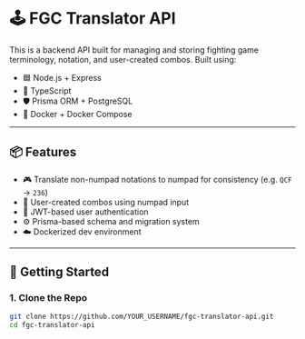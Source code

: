 # 🕹️ FGC Translator API

This is a backend API built for managing and storing fighting game terminology, notation, and user-created combos. Built using:

- 🟦 Node.js + Express
- 🧩 TypeScript
- 🛡️ Prisma ORM + PostgreSQL
- 🐳 Docker + Docker Compose

---

## 📦 Features

- 🎮 Translate non-numpad notations to numpad for consistency (e.g. `QCF` -> `236`)
- 📝 User-created combos using numpad input
- 🔐 JWT-based user authentication
- ⚙️ Prisma-based schema and migration system
- ☁️ Dockerized dev environment

---

## 🚀 Getting Started

### 1. Clone the Repo

```bash
git clone https://github.com/YOUR_USERNAME/fgc-translator-api.git
cd fgc-translator-api
```
